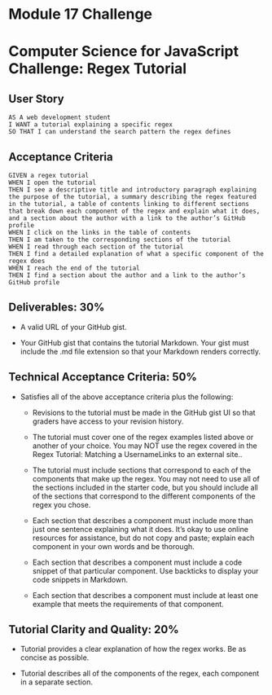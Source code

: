 # Module 17 Challenge
# Computer Science for JavaScript Challenge: Regex Tutorial

## User Story

```
AS A web development student
I WANT a tutorial explaining a specific regex
SO THAT I can understand the search pattern the regex defines
```
## Acceptance Criteria

```
GIVEN a regex tutorial
WHEN I open the tutorial
THEN I see a descriptive title and introductory paragraph explaining the purpose of the tutorial, a summary describing the regex featured in the tutorial, a table of contents linking to different sections that break down each component of the regex and explain what it does, and a section about the author with a link to the author’s GitHub profile
WHEN I click on the links in the table of contents
THEN I am taken to the corresponding sections of the tutorial
WHEN I read through each section of the tutorial
THEN I find a detailed explanation of what a specific component of the regex does
WHEN I reach the end of the tutorial
THEN I find a section about the author and a link to the author’s GitHub profile
```

## Deliverables: 30%

- A valid URL of your GitHub gist.

- Your GitHub gist that contains the tutorial Markdown. Your gist must include the .md file extension so that your Markdown renders correctly.

## Technical Acceptance Criteria: 50%

- Satisfies all of the above acceptance criteria plus the following:

    - Revisions to the tutorial must be made in the GitHub gist UI so that graders have access to your revision history.

    - The tutorial must cover one of the regex examples listed above or another of your choice. You may NOT use the regex covered in the Regex Tutorial: Matching a UsernameLinks to an external site..

    - The tutorial must include sections that correspond to each of the components that make up the regex. You may not need to use all of the sections included in the starter code, but you should include all of the sections that correspond to the different components of the regex you chose.

    - Each section that describes a component must include more than just one sentence explaining what it does. It’s okay to use online resources for assistance, but do not copy and paste; explain each component in your own words and be thorough.

    - Each section that describes a component must include a code snippet of that particular component. Use backticks to display your code snippets in Markdown.

    - Each section that describes a component must include at least one example that meets the requirements of that component.
      
## Tutorial Clarity and Quality: 20%

- Tutorial provides a clear explanation of how the regex works. Be as concise as possible.

- Tutorial describes all of the components of the regex, each component in a separate section.
